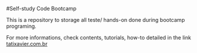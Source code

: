 #Self-study Code Bootcamp 

This is a repository to storage all teste/ hands-on done during bootcamp programing.

For more informations, check contents, tutorials, how-to detailed in the link [tatixavier.com.br](https://www.tatianaxavier.com)
